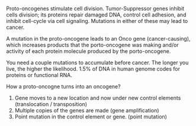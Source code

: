 Proto-oncogenes stimulate cell division. Tumor-Suppressor genes inhibit cells division; its proteins repair damaged DNA, control cell adhesion, and inhibit cell-cycle via cell signaling. Mutations in either of these may lead to cancer.

A mutation in the proto-oncogene leads to an Onco gene (cancer-causing), which increases products that the porto-oncogene was making and/or activity of each protein molecule produced by the porto-oncogene. 

You need a couple mutations to accumulate before cancer. The longer you live, the higher the likelihood. 1.5% of DNA in human genome codes for proteins or functional RNA.

How a proto-oncogne turns into an oncogene?

1. Gene moves to a new location and now under new control elements (translocation / transposition)
2. Multiple copies of the genes are made (gene amplification)
3. Point mutation in the control element or gene. (point mutation)
